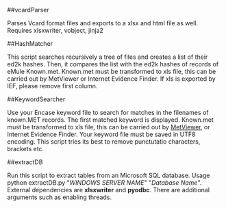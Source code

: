 ##vcardParser

Parses Vcard format files and exports to a xlsx and html file as well. 
Requires xlsxwriter, vobject, jinja2

##HashMatcher

This script searches recursively a tree of files and creates a list of their ed2k hashes. Then, it compares the list with the ed2k hashes of records of eMule Known.met. Known.met must be transformed to xls file, this can be carried out by MetViewer or Internet Evidence Finder. If xls is exported by IEF, please remove first column.

##KeywordSearcher

Use your Encase keyword file to search for matches in the filenames of known.MET records. The first matched keyword is displayed. Known.met must be transformed to xls file, this can be carried out by [MetViewer](http://www.gaijin.at/en/dlemmetview.php), or Internet Evidence Finder. Your keyword file must be saved in UTF8 encoding. This script tries its best to remove punctutatio characters, brackets etc.

##extractDB

Run this script to extract tables from an Microsoft SQL database. Usage python extractDB.py  "_WINDOWS SERVER NAME_"  "_Database Name_". External dependencies are **xlsxwriter** and **pyodbc**. There are additional arguments such as enabling threads.
